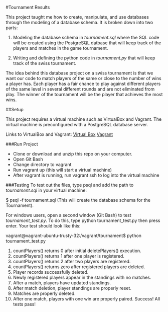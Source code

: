 #Tournament Results

This project taught me how to create, manipulate, and use databases through the modeling of a database schema. It is broken down into two parts: 

1. Modeling the database schema in *tournament.sql* where the SQL code will be created using the PostgreSQL datbase that will keep track of the players and matches in the game tournament. 

2. Writing and defining the python code in *tournament.py* that will keep track of the swiss tournament. 

The idea behind this database project on a swiss tournament is that we want our code to match players of the same or close to the number of wins a player has. Each player has a fair chance to play against different players of the same level in several different rounds and are not eliminated from play. The winner of the tournament will be the player that achieves the most wins.  

##Setup

This project requires a virtual machine such as VirtualBox and Vagrant. The virtual machine is preconfigured with a PostgreSQL database server.

Links to VirtualBox and Vagrant:
[Virtual Box](https://www.virtualbox.org/wiki/Downloads)
[Vagrant](https://www.vagrantup.com/)


###Run Project
* Clone or download and unzip this repo on your computer.
* Open Git Bash 
* Change directory to vagrant
* Run vagrant up (this will start a virtual machine)
* After vagrant is running, run vagrant ssh to log into the virtual machine

###Testing
To test out the files, type psql and add the path to *tournament.sql* in your virtual machine: 

$ psql -f tournament.sql (This will create the database schema for the Tournament).

For windows users, open a second window (Git Bash) to test *tournament_test.py*. To do this, type python tournament_test.py then press enter. Your test should look like this:

vagrant@vagrant-ubuntu-trusty-32:/vagrant/tournament$ python tournament_test.py
1. countPlayers() returns 0 after initial deletePlayers() execution.
2. countPlayers() returns 1 after one player is registered.
3. countPlayers() returns 2 after two players are registered.
4. countPlayers() returns zero after registered players are deleted.
5. Player records successfully deleted.
6. Newly registered players appear in the standings with no matches.
7. After a match, players have updated standings.
8. After match deletion, player standings are properly reset.
9. Matches are properly deleted.
10. After one match, players with one win are properly paired.
Success!  All tests pass!



